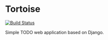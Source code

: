 Tortoise
=========
[![Build Status](https://travis-ci.org/pando85/tortoise.svg?branch=master)](https://travis-ci.org/pando85/tortoise)

Simple TODO web application based on Django.

